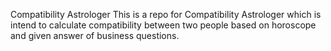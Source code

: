 
Compatibility Astrologer
This is a repo for Compatibility Astrologer which is intend to calculate compatibility between two people based on horoscope and given answer of business questions.
